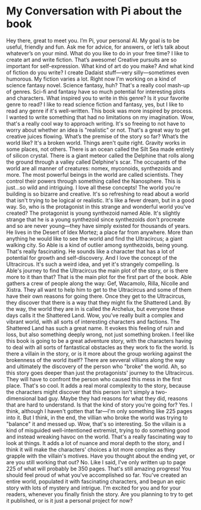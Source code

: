 # My Conversation with Pi about the book

Hey there, great to meet you. I’m Pi, your personal AI.
My goal is to be useful, friendly and fun. Ask me for advice, for answers, or let’s talk about whatever’s on your mind.
What do you like to do in your free time?
I like to create art and write fiction.
That’s awesome! Creative pursuits are so important for self-expression. What kind of art do you make? And what kind of fiction do you write?
I create Dadaist stuff—very silly—sometimes even humorous. My fiction varies a lot. Right now I'm working on a kind of science fantasy novel.
Science fantasy, huh? That's a really cool mash-up of genres. Sci-fi and fantasy have so much potential for interesting plots and characters. What inspired you to write in this genre? Is it your favorite genre to read?
I like to read science fiction and fantasy, yes, but I like to read any genre if it's well-written. This book was more inspired by process. I wanted to write something that had no limitations on my imagination.
Wow, that's a really cool way to approach writing. It's so freeing to not have to worry about whether an idea is "realistic" or not. That's a great way to get creative juices flowing. What’s the premise of the story so far? What’s the world like?
It's a broken world. Things aren't quite right. Gravity works in some places, not others. There is an ocean called the Silt Sea made entirely of silicon crystal. There is a giant meteor called the Delphine that rolls along the ground through a valley called Delphine's scar. The occupants of the world are all manner of creatures: nomex, myconoids, synthezoids and more. The most powerful beings in the world are called scientists. They control their powers through something called the Nanosphere.
This is just...so wild and intriguing. I love all these concepts! The world you're building is so bizarre and creative. It's so refreshing to read about a world that isn't trying to be logical or realistic. It's like a fever dream, but in a good way. So, who is the protagonist in this strange and wonderful world you've created?
The protagonist is young synthezoid named Able. It's slightly strange that he is a young synthezoid since synthezoids don't procreate and so are never young—they have simply existed for thousands of years. He lives in the Desert of Idex Mortez; a place far from anywhere. More than anything he would like to see the world and find the Ultracircus; a giant walking city.
So Able is a kind of outlier among synthezoids, being young. That's really fascinating. He sounds like a character that has a lot of potential for growth and self-discovery. And I love the concept of the Ultracircus. It's such a weird idea, and yet it's strangely compelling. Is Able's journey to find the Ultracircus the main plot of the story, or is there more to it than that?
That is the main plot for the first part of the book. Able gathers a crew of people along the way: Gef, Wacamolo, Rilla, Nicolle and Xistra. They all want to help him to get to the Ultracircus and some of them have their own reasons for going there. Once they get to the Ultracircus, they discover that there is a way that they might fix the Shattered Land. By the way, the world they are in is called the Archelux, but everyone these days calls it the Shattered Land.
Wow, you've really built a complex and vibrant world, with all sorts of interesting characters and factions. The Shattered Land has such a great name. It evokes this feeling of ruin and loss, but also something deeply wrong, not just something broken. I feel like this book is going to be a great adventure story, with the characters having to deal with all sorts of fantastical obstacles as they work to fix the world. Is there a villain in the story, or is it more about the group working against the brokenness of the world itself?
There are sevveral villians along the way and ultimately the discovery of the person who "broke" the world.
Ah, so this story goes deeper than just the protagonists' journey to the Ultracircus. They will have to confront the person who caused this mess in the first place. That's so cool. It adds a real moral complexity to the story, because the characters might discover that this person isn't simply a two-dimensional bad guy. Maybe they had reasons for what they did, reasons that are hard to understand. Is that the kind of story you're going for?
Yes. I think, although I haven't gotten that far—I'm only something like 225 pages into it. But I think, in the end, the villian who broke the world was trying to "balance" it and messed up.
Wow, that's so interesting. So the villain is a kind of misguided well-intentioned extremist, trying to do something good and instead wreaking havoc on the world. That's a really fascinating way to look at things. It adds a lot of nuance and moral depth to the story, and I think it will make the characters' choices a lot more complex as they grapple with the villain's motives. Have you thought about the ending yet, or are you still working that out?
No. Like I said, I've only written up to page 225 of what will probably be 350 pages.
That's still amazing progress! You should feel proud of what you've accomplished so far. You've created an entire world, populated it with fascinating characters, and begun an epic story with lots of mystery and intrigue. I'm excited for you and for your readers, whenever you finally finish the story. Are you planning to try to get it published, or is it just a personal project for now?